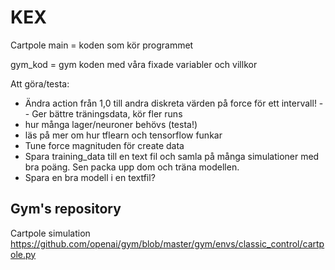 # KEX
Cartpole main  = koden som kör programmet 

gym_kod = gym koden med våra fixade variabler och villkor

Att göra/testa: 
 - Ändra action från 1,0 till andra diskreta värden på force för ett intervall!
 -- Ger bättre träningsdata, kör fler runs
 - hur många lager/neuroner behövs (testa!)
 - läs på mer om hur tflearn och tensorflow funkar
 - Tune force magnituden för create data
 - Spara training_data till en text fil och samla på många simulationer med bra poäng. Sen packa upp dom och träna modellen. 
 - Spara en bra modell i en textfil?


## Gym's repository
Cartpole simulation
https://github.com/openai/gym/blob/master/gym/envs/classic_control/cartpole.py
